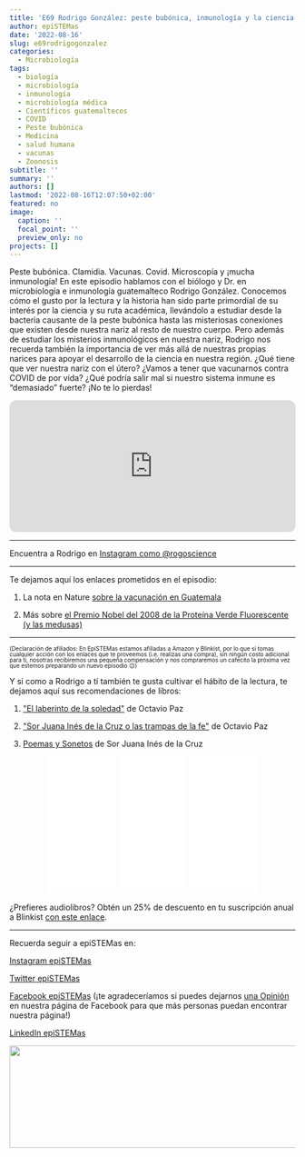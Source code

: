 ```yaml
---
title: 'E69 Rodrigo González: peste bubónica, inmunología y la ciencia de tu nariz'
author: epiSTEMas
date: '2022-08-16'
slug: e69rodrigogonzalez
categories:
  - Microbiología
tags:
  - biología
  - microbiología
  - inmunología
  - microbiología médica
  - Científicos guatemaltecos
  - COVID
  - Peste bubónica
  - Medicina
  - salud humana
  - vacunas
  - Zoonosis
subtitle: ''
summary: ''
authors: []
lastmod: '2022-08-16T12:07:50+02:00'
featured: no
image:
  caption: ''
  focal_point: ''
  preview_only: no
projects: []
---
```


Peste bubónica. Clamidia. Vacunas. Covid. Microscopía y ¡mucha inmunología! En este episodio hablamos con el biólogo y Dr. en microbiología e inmunología guatemalteco Rodrigo González. Conocemos cómo el gusto por la lectura y la historia han sido parte primordial de su interés por la ciencia y su ruta académica, llevándolo a estudiar desde la bacteria causante de la peste bubónica hasta las misteriosas conexiones que existen desde nuestra nariz al resto de nuestro cuerpo. Pero además de estudiar los misterios inmunológicos en nuestra nariz, Rodrigo nos recuerda también la importancia de ver más allá de nuestras propias narices para apoyar el desarrollo de la ciencia en nuestra región. ¿Qué tiene que ver nuestra nariz con el útero? ¿Vamos a tener que vacunarnos contra COVID de por vida? ¿Qué podría salir mal si nuestro sistema inmune es “demasiado” fuerte? ¡No te lo pierdas!

<iframe style="border-radius:12px" src="https://open.spotify.com/embed/episode/78lPVbecm6U2b8dFt2iISQ?utm_source=generator&theme=0" width="100%" height="232" frameBorder="0" allowfullscreen="" allow="autoplay; clipboard-write; encrypted-media; fullscreen; picture-in-picture"></iframe>


- - - - -

Encuentra a Rodrigo en [Instagram como @rogoscience](https://www.instagram.com/rogoscience/)

- - - - -

Te dejamos aquí los enlaces prometidos en el episodio:

1) La nota en Nature [sobre la vacunación en Guatemala](https://www.nature.com/articles/d41586-022-01804-x)  



2) Más sobre [el Premio Nobel del 2008 de la Proteína Verde Fluorescente (y las medusas)](https://pubs.rsc.org/en/journals/journalissues/cs#!issueid=cs038010&type=current&issnprint=0306-0012)

- - - - -

<font size = 1.5> <p style = "line-height:1"> 
(Declaración de afiliados: En EpiSTEMas estamos afiliadas a Amazon y Blinkist, por lo que si tomas cualquier acción con los enlaces que te proveemos (i.e. realizas una compra), sin ningún costo adicional para tí, nosotras recibiremos una pequeña compensación y nos compraremos un cafecito la próxima vez que estemos preparando un nuevo episodio 😉) 
</font> </p>


Y si como a Rodrigo a tí también te gusta cultivar el hábito de la lectura, te dejamos aquí sus recomendaciones de libros:  


1) ["El laberinto de la soledad"](https://amzn.to/3QID468) de Octavio Paz   



2) ["Sor Juana Inés de la Cruz o las trampas de la fe"](https://amzn.to/3QHwhto) de Octavio Paz   



3) [Poemas y Sonetos](https://amzn.to/3plg41l) de Sor Juana Inés de la Cruz    


<center>
<iframe sandbox="allow-popups allow-scripts allow-modals allow-forms allow-same-origin" style="width:120px;height:240px;" marginwidth="0" marginheight="0" scrolling="no" frameborder="0" src="//ws-na.amazon-adsystem.com/widgets/q?ServiceVersion=20070822&OneJS=1&Operation=GetAdHtml&MarketPlace=US&source=ss&ref=as_ss_li_til&ad_type=product_link&tracking_id=braeunerd04-20&language=en_US&marketplace=amazon&region=US&placement=1537218956&asins=1537218956&linkId=e10441e4b71a80d237d6edc00e664445&show_border=true&link_opens_in_new_window=true"></iframe>

<iframe sandbox="allow-popups allow-scripts allow-modals allow-forms allow-same-origin" style="width:120px;height:240px;" marginwidth="0" marginheight="0" scrolling="no" frameborder="0" src="//ws-na.amazon-adsystem.com/widgets/q?ServiceVersion=20070822&OneJS=1&Operation=GetAdHtml&MarketPlace=US&source=ss&ref=as_ss_li_til&ad_type=product_link&tracking_id=braeunerd04-20&language=en_US&marketplace=amazon&region=US&placement=9681612116&asins=9681612116&linkId=ccba1d5d6331b68bae71072b01ad5c16&show_border=true&link_opens_in_new_window=true"></iframe>

<iframe sandbox="allow-popups allow-scripts allow-modals allow-forms allow-same-origin" style="width:120px;height:240px;" marginwidth="0" marginheight="0" scrolling="no" frameborder="0" src="//ws-na.amazon-adsystem.com/widgets/q?ServiceVersion=20070822&OneJS=1&Operation=GetAdHtml&MarketPlace=US&source=ss&ref=as_ss_li_til&ad_type=product_link&tracking_id=braeunerd04-20&language=en_US&marketplace=amazon&region=US&placement=1539713601&asins=1539713601&linkId=0568d344335122e86717808ce333ea4e&show_border=true&link_opens_in_new_window=true"></iframe>

</center>

¿Prefieres audiolibros? Obtén un 25% de descuento en tu suscripción anual a Blinkist [con este enlace](https://blinkist.o6eiov.net/c/2994553/1182216/10732?subId1=EpiSTEMas&u=http%3A%2F%2Fwww.blinkist.com%2Fen%2Fnc%2Fpartners%2Fimpactaffiliate%2Finfluencer).  

- - - - -

Recuerda seguir a epiSTEMas en:

[Instagram epiSTEMas](https://www.instagram.com/epistemas/)  

[Twitter epiSTEMas](https://twitter.com/epiSTEMas_Pod)

[Facebook epiSTEMas](https://www.facebook.com/epiSTEMasPod) (¡te agradeceríamos si puedes dejarnos [una Opinión](https://www.facebook.com/epiSTEMasPod/reviews/) en nuestra página de Facebook para que más personas puedan encontrar nuestra página!)

[LinkedIn epiSTEMas](https://www.linkedin.com/company/epistemas-podcast/)


<a href="https://blinkist.o6eiov.net/c/2994553/815678/10732?subId1=EpiSTEMas&u=http%3A%2F%2Fwww.blinkist.com%3Firclickid%3D%7Bclickid%7D%26utm_medium%3Dpaid%26utm_campaign%3D%7Birpid%7D%26utm_source%3DImpact%26utm_term%3D%7Biradname%7D%26utm_content%3D%7Bircid%7D" target="_top" id="815678"><img src="//a.impactradius-go.com/display-ad/10732-815678" border="0" alt="" width="1456" height="180"/></a><img height="0" width="0" src="https://imp.pxf.io/i/2994553/815678/10732?subId1=EpiSTEMas" style="position:absolute;visibility:hidden;" border="0" />


